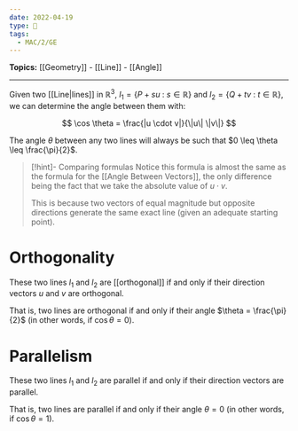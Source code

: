 ```yaml
---
date: 2022-04-19
type: 🧠
tags:
  - MAC/2/GE
---
```


**Topics:** [[Geometry]] - [[Line]] - [[Angle]]

---

Given two [[Line|lines]] in $\mathbb{R}^3$, $l_1 = \{ P + su\ :\ s \in \mathbb{R} \}$ and $l_2 = \{ Q + tv\ :\ t \in \mathbb{R} \}$, we can determine the angle between them with:

$$
\cos \theta = \frac{|u \cdot v|}{\|u\| \|v\|}
$$

The angle $\theta$ between any two lines will always be such that $0 \leq \theta \leq \frac{\pi}{2}$.

> [!hint]- Comparing formulas
> Notice this formula is almost the same as the formula for the [[Angle Between Vectors]], the only difference being the fact that we take the absolute value of $u \cdot v$.
>
> This is because two vectors of equal magnitude but opposite directions generate the same exact line (given an adequate starting point).

# Orthogonality

These two lines $l_1$ and $l_2$ are [[orthogonal]] if and only if their direction vectors $u$ and $v$ are orthogonal.

That is, two lines are orthogonal if and only if their angle $\theta = \frac{\pi}{2}$ (in other words, if $\cos \theta = 0$).

# Parallelism

These two lines $l_1$ and $l_2$ are parallel if and only if their direction vectors are parallel.

That is, two lines are parallel if and only if their angle $\theta = 0$ (in other words, if $\cos \theta = 1)$.
